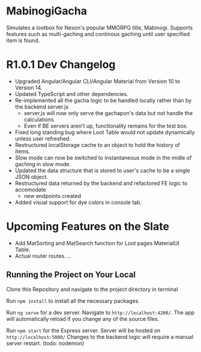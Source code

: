 # MabinogiGacha

Simulates a lootbox for Nexon's popular MMORPG title, Mabinogi. Supports features such as multi-gaching and continous gaching until user specified item is found.

# R1.0.1 Dev Changelog

- Upgraded Angular/Angular CLI/Angular Material from Version 10 to Version 14.
- Updated TypeScript and other dependencies.
- Re-implemented all the gacha logic to be handled locally rather than by the backend server.js
  - server.js will now only serve the gachapon's data but not handle the calculations
  - Even if BE servers aren't up, functionality remains for the test box.
- Fixed long standing bug where Loot Table would not update dynamically unless user refreshed.
- Restructured localStorage cache to an object to hold the history of items.
- Slow mode can now be switched to instantaneous mode in the midle of gaching in slow mode.
- Updated the data structure that is stored to user's cache to be a single JSON object.
- Restructured data returned by the backend and refactored FE logic to accomodate
  - new endpoints created
- Added visual support for dye colors in console tab.

# Upcoming Features on the Slate 
- Add MatSorting and MatSearch function for Loot pages MaterialUI Table.
- Actual router routes....

## Running the Project on Your Local

Clone this Repository and navigate to the project directory in terminal

Run `npm install` to install all the necessary packages.

Run `ng serve` for a dev server. Navigate to `http://localhost:4200/`. The app will automatically reload if you change any of the source files.

Run `npm start` for the Express server. Server will be hosted on `http://localhost:5000/` Changes to the backend logic will require a manual server restart. (todo: nodemon)
